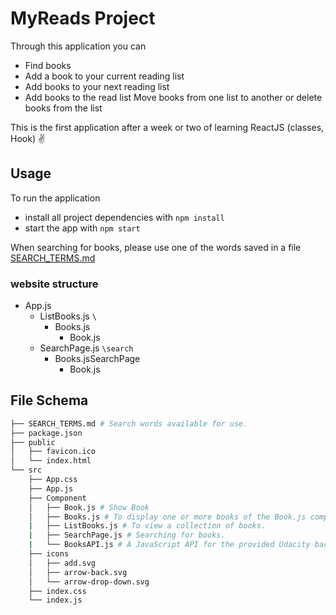 # MyReads Project
Through this application you can
- Find books
- Add a book to your current reading list
- Add books to your next reading list
- Add books to the read list
  Move books from one list to another or delete books from the list

This is the first application after a week or two of learning ReactJS (classes, Hook) ✌️

## Usage

To run the application

* install all project dependencies with `npm install`
* start the app with `npm start`

When searching for books, please use one of the words saved in a file [SEARCH_TERMS.md](SEARCH_TERMS.md)

### website structure
-  App.js
   -  ListBooks.js `\`
      -  Books.js
         -  Book.js
   -  SearchPage.js `\search`
      -   Books.jsSearchPage
          -   Book.js

## File Schema
```bash
├── SEARCH_TERMS.md # Search words available for use.
├── package.json 
├── public
│   ├── favicon.ico 
│   └── index.html 
└── src
    ├── App.css 
    ├── App.js 
    ├── Component
    │   ├── Book.js # Show Book 
    │   ├── Books.js # To display one or more books of the Book.js component.
    |   ├── ListBooks.js # To view a collection of books.
    |   ├── SearchPage.js # Searching for books.
    |   └── BooksAPI.js # A JavaScript API for the provided Udacity backend.
    ├── icons 
    │   ├── add.svg
    │   ├── arrow-back.svg
    │   └── arrow-drop-down.svg
    ├── index.css 
    └── index.js
```

